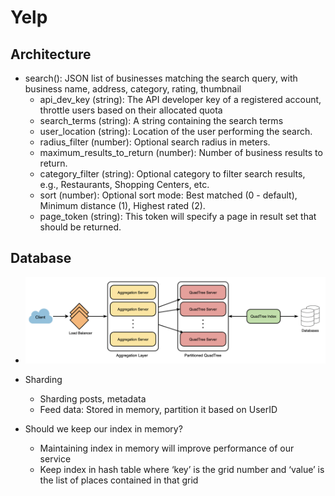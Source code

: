 # Yelp

## Architecture

* search(): JSON list of businesses matching the search query, with business name, address, category, rating, thumbnail
  * api_dev_key (string): The API developer key of a registered account, throttle users based on their allocated quota
  * search_terms (string): A string containing the search terms
  * user_location (string): Location of the user performing the search.
  * radius_filter (number): Optional search radius in meters.
  * maximum_results_to_return (number): Number of business results to return.
  * category_filter (string): Optional category to filter search results, e.g., Restaurants, Shopping Centers, etc.
  * sort (number): Optional sort mode: Best matched (0 - default), Minimum distance (1), Highest rated (2).
  * page_token (string): This token will specify a page in result set that should be returned.

## Database

* ![Database](images/20210804_000508.png)
* Sharding
  * Sharding posts, metadata
  * Feed data: Stored in memory, partition it based on UserID

* Should we keep our index in memory?
  * Maintaining index in memory will improve performance of our service
  * Keep index in hash table where ‘key’ is the grid number and ‘value’ is the list of places contained in that grid

